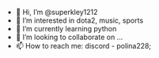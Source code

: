 - 👋 Hi, I’m @superkley1212
- 👀 I’m interested in dota2, music, sports
- 🌱 I’m currently learning python
- 💞️ I’m looking to collaborate on ...
- 📫 How to reach me: discord - polina228; 

<!---
superkley1212/superkley1212 is a ✨ special ✨ repository because its `README.md` (this file) appears on your GitHub profile.
You can click the Preview link to take a look at your changes.
--->
